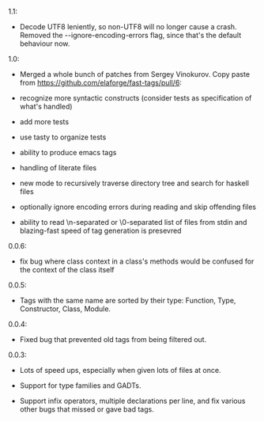 1.1:

* Decode UTF8 leniently, so non-UTF8 will no longer cause a crash.  Removed
the --ignore-encoding-errors flag, since that's the default behaviour now.

1.0:

* Merged a whole bunch of patches from Sergey Vinokurov.  Copy paste from
<https://github.com/elaforge/fast-tags/pull/6>:

* recognize more syntactic constructs (consider tests as specification of
what's handled)

* add more tests

* use tasty to organize tests

* ability to produce emacs tags

* handling of literate files

* new mode to recursively traverse directory tree and search for haskell files

* optionally ignore encoding errors during reading and skip offending files

* ability to read \n-separated or \0-separated list of files from stdin
and blazing-fast speed of tag generation is presevred

0.0.6:

* fix bug where class context in a class's methods would be confused for the
context of the class itself

0.0.5:

* Tags with the same name are sorted by their type: Function, Type,
Constructor, Class, Module.

0.0.4:

* Fixed bug that prevented old tags from being filtered out.

0.0.3:

* Lots of speed ups, especially when given lots of files at once.

* Support for type families and GADTs.

* Support infix operators, multiple declarations per line, and fix various
other bugs that missed or gave bad tags.
